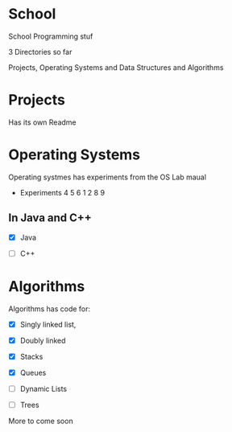 # School
School Programming stuf


3 Directories so far

Projects, Operating Systems and Data Structures and Algorithms

# Projects 
Has its own Readme


# Operating Systems
Operating systmes has experiments from the OS Lab maual 
- Experiments 4 5 6 1 2 8 9

## In Java and C++

- [x] Java
- [ ] C++


# Algorithms
Algorithms has code for:
- [x] Singly linked list,
- [x] Doubly linked 
- [x] Stacks
- [x] Queues
- [ ] Dynamic Lists
- [ ] Trees


More to come soon 
